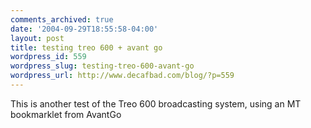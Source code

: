 ```yaml
---
comments_archived: true
date: '2004-09-29T18:55:58-04:00'
layout: post
title: testing treo 600 + avant go
wordpress_id: 559
wordpress_slug: testing-treo-600-avant-go
wordpress_url: http://www.decafbad.com/blog/?p=559
---
```

This is another test of the Treo 600 broadcasting system, using an MT bookmarklet from AvantGo
